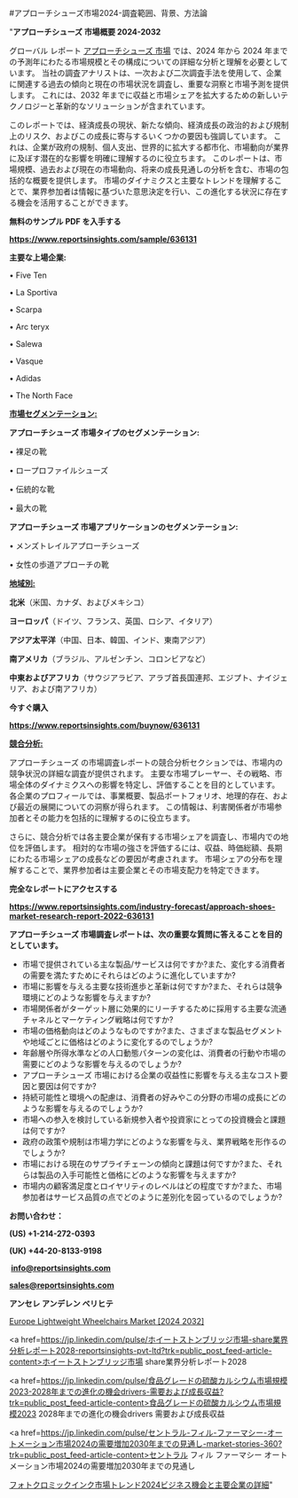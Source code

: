 #アプローチシューズ市場2024-調査範囲、背景、方法論

"<strong>アプローチシューズ 市場概要 2024-2032</strong>

グローバル レポート <a href=https://www.reportsinsights.com/sample/636131>アプローチシューズ 市場</a> では、2024 年から 2024 年までの予測年にわたる市場規模とその構成についての詳細な分析と理解を必要としています。 当社の調査アナリストは、一次および二次調査手法を使用して、企業に関連する過去の傾向と現在の市場状況を調査し、重要な洞察と市場予測を提供します。 これには、2032 年までに収益と市場シェアを拡大​​するための新しいテクノロジーと革新的なソリューションが含まれています。

このレポートでは、経済成長の現状、新たな傾向、経済成長の政治的および規制上のリスク、およびこの成長に寄与するいくつかの要因も強調しています。 これは、企業が政府の規制、個人支出、世界的に拡大する都市化、市場動向が業界に及ぼす潜在的な影響を明確に理解するのに役立ちます。 このレポートは、市場規模、過去および現在の市場動向、将来の成長見通しの分析を含む、市場の包括的な概要を提供します。 市場のダイナミクスと主要なトレンドを理解することで、業界参加者は情報に基づいた意思決定を行い、この進化する状況に存在する機会を活用することができます。

<strong><b>無料のサンプル PDF を入手する</b></strong>

<a href=https://www.reportsinsights.com/sample/636131><strong><u>https://www.reportsinsights.com/sample/636131</u></strong></a>

<strong>主要な上場企業:</strong>

• Five Ten

• La Sportiva

• Scarpa

• Arc teryx

• Salewa

• Vasque

• Adidas

• The North Face

<strong><u>市場セグメンテーション</u></strong><strong><u>:</u></strong>

<strong>アプローチシューズ 市場タイプのセグメンテーション:</strong>

• 裸足の靴

• ロープロファイルシューズ

• 伝統的な靴

• 最大の靴

<strong>アプローチシューズ 市場アプリケーションのセグメンテーション:</strong>

• メンズトレイルアプローチシューズ

• 女性の歩道アプローチの靴

<strong><u>地域別</u></strong><strong><u>:</u></strong>

<strong>北米</strong>（米国、カナダ、およびメキシコ）

<strong>ヨーロッパ</strong>（ドイツ、フランス、英国、ロシア、イタリア）

<strong>アジア太平洋</strong>（中国、日本、韓国、インド、東南アジア）

<strong>南アメリカ</strong>（ブラジル、アルゼンチン、コロンビアなど）

<strong>中東およびアフリカ</strong>（サウジアラビア、アラブ首長国連邦、エジプト、ナイジェリア、および南アフリカ）

<strong>今すぐ購入</strong>

<a href=https://www.reportsinsights.com/buynow/636131><strong><u>https://www.reportsinsights.com/buynow/636131</u></strong></a>

<strong><u>競合分析:</u></strong>

アプローチシューズ の市場調査レポートの競合分析セクションでは、市場内の競争状況の詳細な調査が提供されます。 主要な市場プレーヤー、その戦略、市場全体のダイナミクスへの影響を特定し、評価することを目的としています。 各企業のプロフィールでは、事業概要、製品ポートフォリオ、地理的存在、および最近の展開についての洞察が得られます。 この情報は、利害関係者が市場参加者とその能力を包括的に理解するのに役立ちます。

さらに、競合分析では各主要企業が保有する市場シェアを調査し、市場内での地位を評価します。 相対的な市場の強さを評価するには、収益、時価総額、長期にわたる市場シェアの成長などの要因が考慮されます。 市場シェアの分布を理解することで、業界参加者は主要企業とその市場支配力を特定できます。

<strong>完全なレポートにアクセスする</strong>

<a href=https://www.reportsinsights.com/industry-forecast/approach-shoes-market-research-report-2022-636131><strong><u><b>https://www.reportsinsights.com/industry-forecast/approach-shoes-market-research-report-2022-636131</b></u></strong></a>

<strong><b>アプローチシューズ 市場調査レポートは、次の重要な質問に答えることを目的としています。</b></strong>
<ul>
  <li>市場で提供されている主な製品/サービスは何ですか?また、変化する消費者の需要を満たすためにそれらはどのように進化していますか?</li>
  <li>市場に影響を与える主要な技術進歩と革新は何ですか?また、それらは競争環境にどのような影響を与えますか?</li>
  <li>市場関係者がターゲット層に効果的にリーチするために採用する主要な流通チャネルとマーケティング戦略は何ですか?</li>
  <li>市場の価格動向はどのようなものですか?また、さまざまな製品セグメントや地域ごとに価格はどのように変化するのでしょうか?</li>
  <li>年齢層や所得水準などの人口動態パターンの変化は、消費者の行動や市場の需要にどのような影響を与えるのでしょうか?</li>
  <li>アプローチシューズ 市場における企業の収益性に影響を与える主なコスト要因と要因は何ですか?</li>
  <li>持続可能性と環境への配慮は、消費者の好みやこの分野の市場の成長にどのような影響を与えるのでしょうか?</li>
  <li>市場への参入を検討している新規参入者や投資家にとっての投資機会と課題は何ですか?</li>
  <li>政府の政策や規制は市場力学にどのような影響を与え、業界戦略を形作るのでしょうか?</li>
  <li>市場における現在のサプライチェーンの傾向と課題は何ですか?また、それらは製品の入手可能性と価格にどのような影響を与えますか?</li>
  <li>市場内の顧客満足度とロイヤリティのレベルはどの程度ですか?また、市場参加者はサービス品質の点でどのように差別化を図っているのでしょうか?</li>
</ul>
<strong>お問い合わせ：</strong>

<strong>(US) +1-214-272-0393</strong>

<strong>(UK) +44-20-8133-9198</strong>

<strong> </strong><a href=info@reportsinsights.com><strong><u>info@reportsinsights.com</u></strong></a>

<a href=sales@reportsinsights.com><strong><u>sales@reportsinsights.com</u></strong></a>

<strong>アンセレ アンデレン ベリヒテ</strong>

<a href=https://www.linkedin.com/pulse/europe-lightweight-wheelchairs-market-in-depth-izjyf/>Europe Lightweight Wheelchairs Market [2024 2032]</a>

<a href=https://jp.linkedin.com/pulse/ホイートストンブリッジ市場-share業界分析レポート2028-reportsinsights-pvt-ltd?trk=public_post_feed-article-content>ホイートストンブリッジ市場 share業界分析レポート2028</a>

<a href=https://jp.linkedin.com/pulse/食品グレードの硫酸カルシウム市場規模2023-2028年までの進化の機会drivers-需要および成長収益?trk=public_post_feed-article-content>食品グレードの硫酸カルシウム市場規模2023 2028年までの進化の機会drivers 需要および成長収益</a>

<a href=https://jp.linkedin.com/pulse/セントラル-フィル-ファーマシー-オートメーション市場2024の需要増加2030年までの見通し-market-stories-360?trk=public_post_feed-article-content>セントラル フィル ファーマシー オートメーション市場2024の需要増加2030年までの見通し</a>

<a href=https://www.linkedin.com/pulse/フォトクロミックインク市場トレンド2024ビジネス機会と主要企業の詳細-reportsinsights-pvt-ltd-kf6wf/>フォトクロミックインク市場トレンド2024ビジネス機会と主要企業の詳細</a>"
